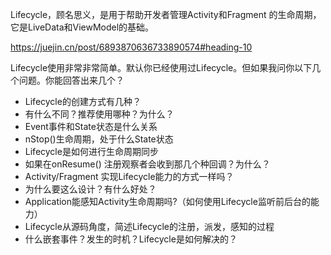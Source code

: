 Lifecycle，顾名思义，是用于帮助开发者管理Activity和Fragment 的生命周期，它是LiveData和ViewModel的基础。

https://juejin.cn/post/6893870636733890574#heading-10







Lifecycle使用非常非常简单。默认你已经使用过Lifecycle。但如果我问你以下几个问题。你能回答出来几个？

- Lifecycle的创建方式有几种？
- 有什么不同？推荐使用哪种？为什么？
- Event事件和State状态是什么关系
- nStop()生命周期，处于什么State状态
- Lifecycle是如何进行生命周期同步
- 如果在onResume() 注册观察者会收到那几个种回调？为什么？
- Activity/Fragment 实现Lifecycle能力的方式一样吗？
- 为什么要这么设计？有什么好处？
- Application能感知Activity生命周期吗?（如何使用Lifecycle监听前后台的能力）
- Lifecycle从源码角度，简述Lifecycle的注册，派发，感知的过程
- 什么嵌套事件？发生的时机？Lifecycle是如何解决的？